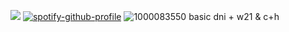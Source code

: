   ![](https://komarev.com/ghpvc/?username=dmutt7&color=5A8691&label=woof)
[![spotify-github-profile](https://spotify-github-profile.kittinanx.com/api/view?uid=hpvy7u3a5ewsaqd808vwnxcls&cover_image=true&theme=natemoo-re&show_offline=false&background_color=121212&interchange=false&bar_color=5f8f99&bar_color_cover=false)](https://github.com/kittinan/spotify-github-profile)
![1000083550](https://github.com/user-attachments/assets/eb7bee90-1e31-46a5-9409-e5062c053283)
       basic dni + w21 & c+h

